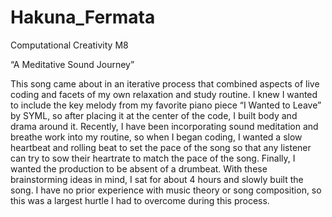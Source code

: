 # Hakuna_Fermata
Computational Creativity M8

“A Meditative Sound Journey” 

This song came about in an iterative process that combined aspects of live coding and facets of my own relaxation and study routine. I knew I wanted to include the key melody from my favorite piano piece “I Wanted to Leave” by SYML, so after placing it at the center of the code, I built body and drama around it. Recently, I have been incorporating sound meditation and breathe work into my routine, so when I began coding, I wanted a slow heartbeat and rolling beat to set the pace of the song so that any listener can try to sow their heartrate to match the pace of the song. Finally, I wanted the production to be absent of a drumbeat. 
With these brainstorming ideas in mind, I sat for about 4 hours and slowly built the song. I have no prior experience with music theory or song composition, so this was a largest hurtle I had to overcome during this process.

